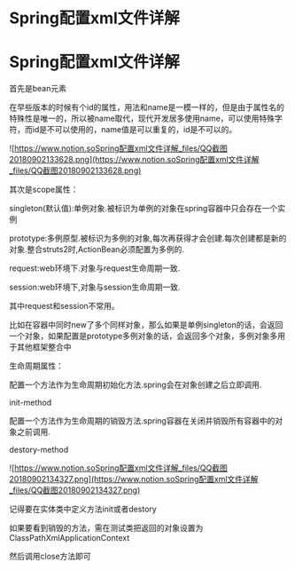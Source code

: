 # Spring配置xml文件详解

# Spring配置xml文件详解

首先是bean元素

在早些版本的时候有个id的属性，用法和name是一模一样的，但是由于属性名的特殊性是唯一的，所以被name取代，现代开发居多使用name，可以使用特殊字符，而id是不可以使用的，name值是可以重复的，id是不可以的。

![https://www.notion.soSpring配置xml文件详解_files/QQ截图20180902133628.png](https://www.notion.soSpring配置xml文件详解_files/QQ截图20180902133628.png)

其次是scope属性：

singleton(默认值):单例对象.被标识为单例的对象在spring容器中只会存在一个实例

prototype:多例原型.被标识为多例的对象,每次再获得才会创建.每次创建都是新的对象.整合struts2时,ActionBean必须配置为多例的.

request:web环境下.对象与request生命周期一致.

session:web环境下,对象与session生命周期一致.

其中request和session不常用。

比如在容器中同时new了多个同样对象，那么如果是单例singleton的话，会返回一个对象，如果配置是prototype多例对象的话，会返回多个对象，多例对象多用于其他框架整合中

生命周期属性：

配置一个方法作为生命周期初始化方法.spring会在对象创建之后立即调用.

init-method

配置一个方法作为生命周期的销毁方法.spring容器在关闭并销毁所有容器中的对象之前调用.

destory-method

![https://www.notion.soSpring配置xml文件详解_files/QQ截图20180902134327.png](https://www.notion.soSpring配置xml文件详解_files/QQ截图20180902134327.png)

记得要在实体类中定义方法init或者destory

如果要看到销毁的方法，需在测试类把返回的对象设置为ClassPathXmlApplicationContext

然后调用close方法即可